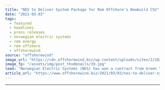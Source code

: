 ```yaml
---
title: "NES to Deliver System Package for Rem Offshore’s Newbuild CSV"
date: "2021-03-03"
tags: 
  - featured
  - headlines
  - press releases
  - norwegian electric systems
  - rem energy
  - rem offshore
  - offshorewind
source: "offshorewind"
image_url: "https://cdn.offshorewind.biz/wp-content/uploads/sites/2/2021/03/03134003/NES-to-Deliver-System-Package-for-Rem-Offshore%E2%80%99s-Newbuild-CSV.jpg"
image_fp: "/assets/img/post_thumbnails/39.jpg"
lead: "Norwegian Electric Systems (NES) has won a contract from Green Yard Kleven to deliver"
article_url: "https://www.offshorewind.biz/2021/03/03/nes-to-deliver-system-package-for-rem-offshores-newbuild-csv/"
---
```


---
